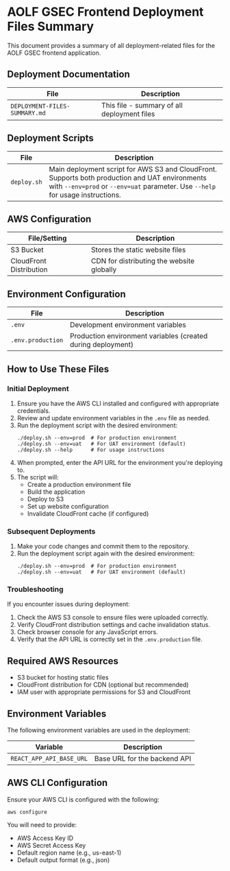 # AOLF GSEC Frontend Deployment Files Summary

This document provides a summary of all deployment-related files for the AOLF GSEC frontend application.

## Deployment Documentation

| File | Description |
|------|-------------|
| `DEPLOYMENT-FILES-SUMMARY.md` | This file - summary of all deployment files |

## Deployment Scripts

| File | Description |
|------|-------------|
| `deploy.sh` | Main deployment script for AWS S3 and CloudFront. Supports both production and UAT environments with `--env=prod` or `--env=uat` parameter. Use `--help` for usage instructions. |

## AWS Configuration

| File/Setting | Description |
|--------------|-------------|
| S3 Bucket | Stores the static website files |
| CloudFront Distribution | CDN for distributing the website globally |

## Environment Configuration

| File | Description |
|------|-------------|
| `.env` | Development environment variables |
| `.env.production` | Production environment variables (created during deployment) |

## How to Use These Files

### Initial Deployment

1. Ensure you have the AWS CLI installed and configured with appropriate credentials.
2. Review and update environment variables in the `.env` file as needed.
3. Run the deployment script with the desired environment:
   ```
   ./deploy.sh --env=prod  # For production environment
   ./deploy.sh --env=uat   # For UAT environment (default)
   ./deploy.sh --help      # For usage instructions
   ```
4. When prompted, enter the API URL for the environment you're deploying to.
5. The script will:
   - Create a production environment file
   - Build the application
   - Deploy to S3
   - Set up website configuration
   - Invalidate CloudFront cache (if configured)

### Subsequent Deployments

1. Make your code changes and commit them to the repository.
2. Run the deployment script again with the desired environment:
   ```
   ./deploy.sh --env=prod  # For production environment
   ./deploy.sh --env=uat   # For UAT environment (default)
   ```

### Troubleshooting

If you encounter issues during deployment:

1. Check the AWS S3 console to ensure files were uploaded correctly.
2. Verify CloudFront distribution settings and cache invalidation status.
3. Check browser console for any JavaScript errors.
4. Verify that the API URL is correctly set in the `.env.production` file.

## Required AWS Resources

- S3 bucket for hosting static files
- CloudFront distribution for CDN (optional but recommended)
- IAM user with appropriate permissions for S3 and CloudFront

## Environment Variables

The following environment variables are used in the deployment:

| Variable | Description |
|----------|-------------|
| `REACT_APP_API_BASE_URL` | Base URL for the backend API |

## AWS CLI Configuration

Ensure your AWS CLI is configured with the following:

```
aws configure
```

You will need to provide:
- AWS Access Key ID
- AWS Secret Access Key
- Default region name (e.g., us-east-1)
- Default output format (e.g., json) 